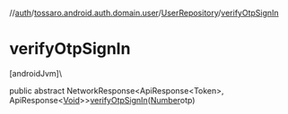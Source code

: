 //[auth](../../../index.md)/[tossaro.android.auth.domain.user](../index.md)/[UserRepository](index.md)/[verifyOtpSignIn](verify-otp-sign-in.md)

# verifyOtpSignIn

[androidJvm]\

public abstract NetworkResponse&lt;ApiResponse&lt;Token&gt;, ApiResponse&lt;[Void](https://developer.android.com/reference/kotlin/java/lang/Void.html)&gt;&gt;[verifyOtpSignIn](verify-otp-sign-in.md)([Number](https://developer.android.com/reference/kotlin/java/lang/Number.html)otp)
